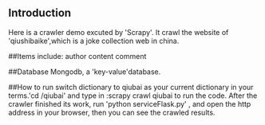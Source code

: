 ## Introduction
Here is a crawler demo excuted by 'Scrapy'. It crawl the website of 'qiushibaike',which is a joke collection web in china.

##Items
include:
author
content
comment

##Database
Mongodb, a 'key-value'database.

##How to run 
switch dictionary to qiubai as your current dictionary in your terms.'cd /qiubai'
and type in :scrapy crawl qiubai to run the code. After the crawler finished its work, run 'python serviceFlask.py' , and open the http address in your browser, then you can see the crawled results.





